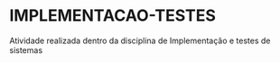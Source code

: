 # IMPLEMENTACAO-TESTES
Atividade realizada dentro da disciplina de Implementação e testes de sistemas

